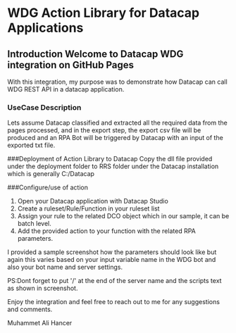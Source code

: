 <h1>WDG Action Library for Datacap Applications</h1>

<h2>Introduction Welcome to Datacap WDG integration on GitHub Pages</h2>
With this integration, my purpose was to demonstrate how Datacap can call WDG REST API in a datacap application. 

### UseCase Description
Lets assume Datacap classified and extracted all the required data from the pages processed, and in the export step, the export csv file will be produced and an RPA Bot will be triggered by Datacap with an input of the exported txt file.

###Deployment of Action Library to Datacap
Copy the dll file provided under the deployment folder to RRS folder under the Datacap installation which is generally C:/Datacap

###Configure/use of action
1. Open your Datacap application with Datacap Studio
2. Create a ruleset/Rule/Function in your ruleset list
3. Assign your rule to the related DCO object which in our sample, it can be batch level.
3. Add the provided action to your function with the related RPA parameters.

I provided a sample screenshot how the parameters should look like but again this varies based on your input variable name in the WDG bot and also your bot name and server settings. 

PS:Dont forget to put '/' at the end of the server name and the scripts text as shown in screenshot. 

Enjoy the integration and feel free to reach out to me for any suggestions and comments.

Muhammet Ali Hancer
